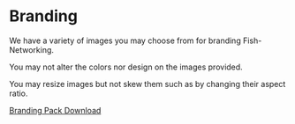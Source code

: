 # Branding

We have a variety of images you may choose from for branding Fish-Networking.

You may not alter the colors nor design on the images provided.

You may resize images but not skew them such as by changing their aspect ratio.

<a href="https://firstgeargames.com/FishNet/media/fishnet_media.zip" class="button secondary">Branding Pack Download</a>

